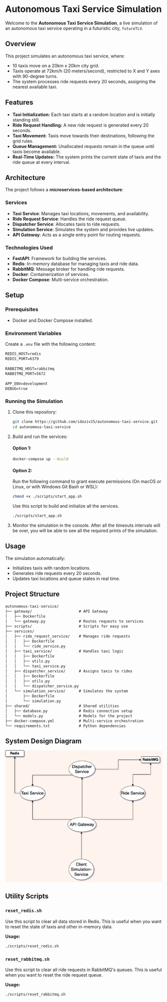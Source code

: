 # Autonomous Taxi Service Simulation

Welcome to the **Autonomous Taxi Service Simulation**, a live simulation of an autonomous taxi service operating in a futuristic city, `futureTLV`.

## Overview
This project simulates an autonomous taxi service, where:
- 10 taxis move on a 20km x 20km city grid.
- Taxis operate at 72km/h (20 meters/second), restricted to X and Y axes with 90-degree turns.
- The system processes ride requests every 20 seconds, assigning the nearest available taxi.

## Features
- **Taxi Initialization:** Each taxi starts at a random location and is initially standing still.
- **Ride Request Handling:** A new ride request is generated every 20 seconds.
- **Taxi Movement:** Taxis move towards their destinations, following the grid rules.
- **Queue Management:** Unallocated requests remain in the queue until taxis become available.
- **Real-Time Updates:** The system prints the current state of taxis and the ride queue at every interval.

## Architecture
The project follows a **microservices-based architecture**:

### Services
- **Taxi Service**: Manages taxi locations, movements, and availability.
- **Ride Request Service**: Handles the ride request queue.
- **Dispatcher Service**: Allocates taxis to ride requests.
- **Simulation Service**: Simulates the system and provides live updates.
- **API Gateway**: Acts as a single entry point for routing requests.

### Technologies Used
- **FastAPI**: Framework for building the services.
- **Redis**: In-memory database for managing taxis and ride data.
- **RabbitMQ**: Message broker for handling ride requests.
- **Docker**: Containerization of services.
- **Docker Compose**: Multi-service orchestration.

## Setup
### Prerequisites
- Docker and Docker Compose installed.

### Environment Variables
Create a `.env` file with the following content:
```plaintext
REDIS_HOST=redis
REDIS_PORT=6379

RABBITMQ_HOST=rabbitmq
RABBITMQ_PORT=5672

APP_ENV=development
DEBUG=true
```

### Running the Simulation
1. Clone this repository:
   ```bash
   git clone https://github.com/idoziv15/autonomous-taxi-service.git
   cd autonomous-taxi-service
   ```
2. Build and run the services:
   #### Option 1:
   ```bash
   docker-compose up --build
   ```
   #### Option 2:
   Run the following command to grant execute permissions (On macOS or Linux, or with Windows Git Bash or WSL):

   ```bash
   chmod +x ./scripts/start_app.sh
   ```

   Use this script to build and initialize all the services.
   ```bash
   ./scripts/start_app.sh
   ```

3. Monitor the simulation in the console. After all the timeouts intervals will be over, you will be able to see all the required prints of the simulation.

## Usage
The simulation automatically:
- Initializes taxis with random locations.
- Generates ride requests every 20 seconds.
- Updates taxi locations and queue states in real time.

## Project Structure
```plaintext
autonomous-taxi-service/
├── gateway/                     # API Gateway
│   ├── Dockerfile
│   └── gateway.py               # Routes requests to services
├── scripts/                     # Scripts for easy use
├── services/
│   ├── ride_request_service/    # Manages ride requests
│   │   ├── Dockerfile
│   │   └── ride_service.py
│   ├── taxi_service/            # Handles taxi logic
│   │   ├── Dockerfile
│   │   ├── utils.py
│   │   └── taxi_service.py
│   ├── dispatcher_service/      # Assigns taxis to rides
│   │   ├── Dockerfile
│   │   ├── utils.py
│   │   └── dispatcher_service.py
│   └── simulation_service/      # Simulates the system
│       ├── Dockerfile
│       └── simulation.py
├── shared/                      # Shared utilities
│   ├── database.py              # Redis connection setup
│   └── models.py                # Models for the project
├── docker-compose.yml           # Multi-service orchestration
└── requirements.txt             # Python dependencies
```

## System Design Diagram
![System Design Diagram](./assets/diagram.png)

## Utility Scripts

### `reset_redis.sh`
Use this script to clear all data stored in Redis. 
This is useful when you want to reset the state of taxis and other in-memory data.

**Usage:**
```bash
./scripts/reset_redis.sh
```

### `reset_rabbitmq.sh`
Use this script to clear all ride requests in RabbitMQ's queues.
This is useful when you want to reset the ride request queue.

**Usage:**
```bash
./scripts/reset_rabbitmq.sh
```